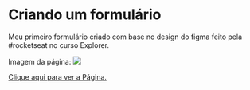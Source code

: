 # Criando um formulário
Meu primeiro formulário criado com base no design do figma feito pela #rocketseat no curso Explorer.

Imagem da página:
<img src="https://i.imgur.com/JKSrvUI.png?1"/>
          
<a href="https://douglasantosilva.github.io/Criando-um-Formul-rio/" target="_blank">Clique aqui para ver a Página.</a>
